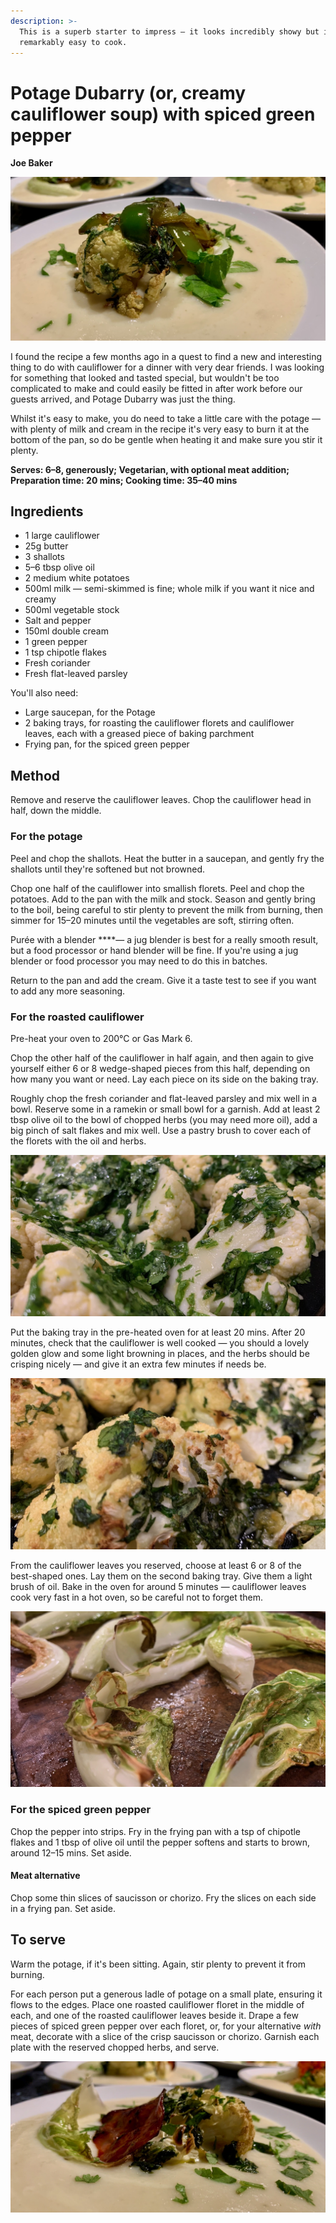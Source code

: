 ```yaml
---
description: >-
  This is a superb starter to impress — it looks incredibly showy but is in fact
  remarkably easy to cook.
---
```


# Potage Dubarry \(or, creamy cauliflower soup\) with spiced green pepper

**Joe Baker**

![Potage Dubarry](../.gitbook/assets/img_7434.jpeg)

I found the recipe a few months ago in a quest to find a new and interesting thing to do with cauliflower for a dinner with very dear friends. I was looking for something that looked and tasted special, but wouldn't be too complicated to make and could easily be fitted in after work before our guests arrived, and Potage Dubarry was just the thing.

Whilst it's easy to make, you do need to take a little care with the potage — with plenty of milk and cream in the recipe it's very easy to burn it at the bottom of the pan, so do be gentle when heating it and make sure you stir it plenty.

**Serves: 6–8, generously; Vegetarian, with optional meat addition; Preparation time: 20 mins; Cooking time: 35–40 mins**

## Ingredients

* 1 large cauliflower
* 25g butter
* 3 shallots
* 5–6 tbsp olive oil
* 2 medium white potatoes
* 500ml milk — semi-skimmed is fine; whole milk if you want it nice and creamy
* 500ml vegetable stock
* Salt and pepper
* 150ml double cream
* 1 green pepper
* 1 tsp chipotle flakes
* Fresh coriander
* Fresh flat-leaved parsley

You'll also need:

* Large saucepan, for the Potage
* 2 baking trays, for roasting the cauliflower florets and cauliflower leaves, each with a greased piece of baking parchment
* Frying pan, for the spiced green pepper

## Method

Remove and reserve the cauliflower leaves. Chop the cauliflower head in half, down the middle. 

### For the potage

Peel and chop the shallots. Heat the butter in a saucepan, and gently fry the shallots until they're softened but not browned. 

Chop one half of the cauliflower into smallish florets. Peel and chop the potatoes. Add to the pan with the milk and stock. Season and gently bring to the boil, being careful to stir plenty to prevent the milk from burning, then simmer for 15–20 minutes until the vegetables are soft, stirring often.

Purée with a blender ****— a jug blender is best for a really smooth result, but a food processor or hand blender will be fine. If you're using a jug blender or food processor you may need to do this in batches.

Return to the pan and add the cream. Give it a taste test to see if you want to add any more seasoning.

### For the roasted cauliflower

Pre-heat your oven to 200°C or Gas Mark 6.

Chop the other half of the cauliflower in half again, and then again to give yourself either 6 or 8 wedge-shaped pieces from this half, depending on how many you want or need. Lay each piece on its side on the baking tray.

Roughly chop the fresh coriander and flat-leaved parsley and mix well in a bowl. Reserve some in a ramekin or small bowl for a garnish. Add at least 2 tbsp olive oil to the bowl of chopped herbs \(you may need more oil\), add a big pinch of salt flakes and mix well. Use a pastry brush to cover each of the florets with the oil and herbs.

![](../.gitbook/assets/img_7423_1.jpeg)

Put the baking tray in the pre-heated oven for at least 20 mins. After 20 minutes, check that the cauliflower is well cooked — you should a lovely golden glow and some light browning in places, and the herbs should be crisping nicely — and give it an extra few minutes if needs be.

![](../.gitbook/assets/img_7428_1.jpeg)

From the cauliflower leaves you reserved, choose at least 6 or 8 of the best-shaped ones. Lay them on the second baking tray. Give them a light brush of oil. Bake in the oven for around 5 minutes — cauliflower leaves cook very fast in a hot oven, so be careful not to forget them.

![](../.gitbook/assets/img_7425_1.jpeg)

### For the spiced green pepper

Chop the pepper into strips. Fry in the frying pan with a tsp of chipotle flakes and 1 tbsp of olive oil until the pepper softens and starts to brown, around 12–15 mins. Set aside.

#### Meat alternative

Chop some thin slices of saucisson or chorizo. Fry the slices on each side in a frying pan. Set aside.

## To serve

Warm the potage, if it's been sitting. Again, stir plenty to prevent it from burning.

For each person put a generous ladle of potage on a small plate, ensuring it flows to the edges. Place one roasted cauliflower floret in the middle of each, and one of the roasted cauliflower leaves beside it. Drape a few pieces of spiced green pepper over each floret, or, for your alternative _with_ meat, decorate with a slice of the crisp saucisson or chorizo. Garnish each plate with the reserved chopped herbs, and serve.

![](../.gitbook/assets/img_7431.jpeg)



